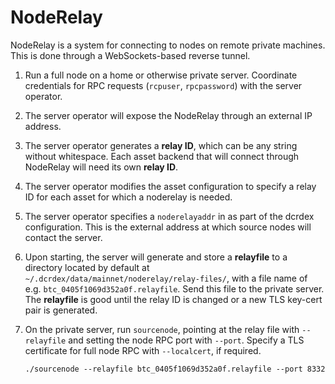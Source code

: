 # NodeRelay

NodeRelay is a system for connecting to nodes on remote private machines.
This is done through a WebSockets-based reverse tunnel.

1. Run a full node on a home or otherwise private server. Coordinate credentials
for RPC requests (`rcpuser`, `rpcpassword`) with the server operator.

2. The server operator will expose the NodeRelay through an external IP address.

1. The server operator generates a **relay ID**, which can be any string without
whitespace. Each asset backend that will connect through NodeRelay will need its
own **relay ID**.

1. The server operator modifies the asset configuration to specify a relay ID
for each asset for which a noderelay is needed.

1. The server operator specifies a `noderelayaddr` in as part of the dcrdex
configuration. This is the external address at which source nodes will contact
the server.

1. Upon starting, the server will generate and store a **relayfile** to a
directory located by default at `~/.dcrdex/data/mainnet/noderelay/relay-files/`,
with a file name of e.g. `btc_0405f1069d352a0f.relayfile`. Send this file to
the private server. The **relayfile** is good until the relay ID is changed or
a new TLS key-cert pair is generated.

1. On the private server, run `sourcenode`, pointing at the relay file with
`--relayfile` and setting the node RPC port with `--port`. Specify a TLS
certificate for full node RPC with `--localcert`, if required.
    ```
    ./sourcenode --relayfile btc_0405f1069d352a0f.relayfile --port 8332
    ```
